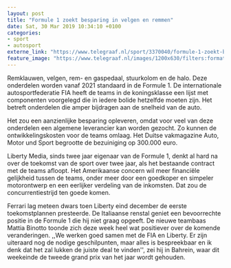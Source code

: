 ```yaml
---
layout: post
title: "Formule 1 zoekt besparing in velgen en remmen"
date: Sat, 30 Mar 2019 10:34:10 +0100
categories: 
- sport 
- autosport 
externe_link: "https://www.telegraaf.nl/sport/3370040/formule-1-zoekt-besparing-in-velgen-en-remmen"
feature_image: "https://www.telegraaf.nl/images/1200x630/filters:format(jpeg):quality(80)/cdn-kiosk-api.telegraaf.nl/f946eaf0-52ce-11e9-b7ab-02d1dbdc35d1.jpg"
---
```


<p class="intro">Remklauwen, velgen, rem- en gaspedaal, stuurkolom en de halo. Deze onderdelen worden vanaf 2021 standaard in de Formule 1. De internationale autosportfederatie FIA heeft de teams in de koningsklasse een lijst met componenten voorgelegd die in iedere bolide hetzelfde moeten zijn. Het betreft onderdelen die amper bijdragen aan de snelheid van de auto.</p> <p>Het zou een aanzienlijke besparing opleveren, omdat voor veel van deze onderdelen een algemene leverancier kan worden gezocht. Zo kunnen de ontwikkelingskosten voor de teams omlaag. Het Duitse vakmagazine Auto, Motor und Sport begrootte de bezuiniging op 300.000 euro.</p><p>Liberty Media, sinds twee jaar eigenaar van de Formule 1, denkt al hard na over de toekomst van de sport over twee jaar, als het bestaande contract met de teams afloopt. Het Amerikaanse concern wil meer financiële gelijkheid tussen de teams, onder meer door een goedkoper en simpeler motorontwerp en een eerlijker verdeling van de inkomsten. Dat zou de concurrentiestrijd ten goede komen.</p><p>Ferrari lag meteen dwars toen Liberty eind december de eerste toekomstplannen presteerde. De Italiaanse renstal geniet een bevoorrechte positie in de Formule 1 die hij niet graag opgeeft. De nieuwe teambaas Mattia Binotto toonde zich deze week heel wat positiever over de komende veranderingen. ,,We werken goed samen met de FIA en Liberty. Er zijn uiteraard nog de nodige geschilpunten, maar alles is bespreekbaar en ik denk dat het zal lukken de juiste deal te vinden'', zei hij in Bahrein, waar dit weekeinde de tweede grand prix van het jaar wordt gehouden.</p>
